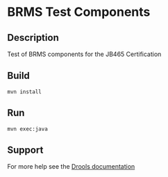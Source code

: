 # BRMS Test Components

## Description
Test of BRMS components for the JB465 Certification

## Build
```
mvn install
```

## Run
```
mvn exec:java
```

## Support
For more help see the [Drools documentation](https://www.drools.org)

